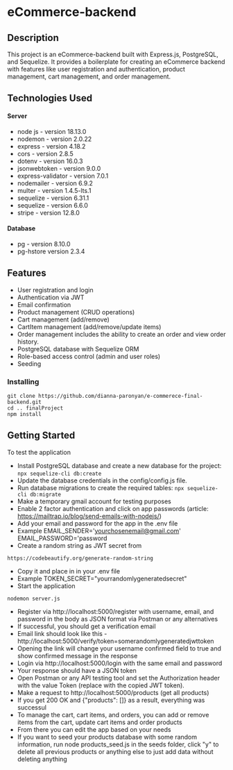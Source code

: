 # eCommerce-backend

## Description

This project is an eCommerce-backend built with Express.js, PostgreSQL, and Sequelize. It provides a boilerplate for creating an eCommerce backend with features like user registration and authentication, product management, cart management, and order management.

## Technologies Used

#### Server
* node js - version 18.13.0
* nodemon - version 2.0.22
* express - version 4.18.2
* cors - version 2.8.5
* dotenv - version 16.0.3
* jsonwebtoken - version 9.0.0
* express-validator - version 7.0.1
* nodemailer - version 6.9.2
* multer - version 1.4.5-lts.1
* sequelize - version 6.31.1
* sequelize - version 6.6.0
* stripe - version 12.8.0

#### Database
* pg - version 8.10.0
* pg-hstore version 2.3.4

## Features

* User registration and login
* Authentication via JWT
* Email confirmation
* Product management (CRUD operations)
* Cart management (add/remove)
* CartItem management (add/remove/update items)
* Order management includes the ability to create an order and view order history.
* PostgreSQL database with Sequelize ORM
* Role-based access control (admin and user roles)
* Seeding

### Installing

```
git clone https://github.com/dianna-paronyan/e-commerece-final-backend.git
cd .. finalProject
npm install
```

## Getting Started

To test the application

* Install PostgreSQL database and create a new database for the project:
 ```npx sequelize-cli db:create```
* Update the database credentials in the config/config.js file.
* Run database migrations to create the required tables:
```npx sequelize-cli db:migrate```
* Make a temporary gmail account for testing purposes
* Enable 2 factor authentication and click on app passwords (article: https://mailtrap.io/blog/send-emails-with-nodejs/)
* Add your email and password for the app in the .env file
* Example
EMAIL_SENDER='yourchosenemail@gmail.com'
EMAIL_PASSWORD='password
* Create a random string as JWT secret from
```
https://codebeautify.org/generate-random-string
```
* Copy it and place in in your .env file
* Example
TOKEN_SECRET="yourrandomlygeneratedsecret"
* Start the application
```
nodemon server.js
```
* Register via http://localhost:5000/register with username, email, and password in the body as JSON format via Postman or any alternatives
* If successful, you should get a verification email
* Email link should look like this - http://localhost:5000/verify/token=somerandomlygeneratedjwttoken
* Opening the link will change your username confirmed field to true and show confirmed message in the response
* Login via http://localhost:5000/login with the same email and password
* Your response should have a JSON token
* Open Postman or any API testing tool and set the Authorization header with the value Token <token> (replace <token> with the copied JWT token).
* Make a request to http://localhost:5000/products (get all products)
* If you get 200 OK and {"products": []} as a result, everything was successul
* To manage the cart, cart items, and orders, you can add or remove items from the cart, update cart items and order products
* From there you can edit the app based on your needs
* If you want to seed your products database with some random information, run node products_seed.js in the seeds folder, click "y" to delete all previous products or anything else to just add data without deleting anything

